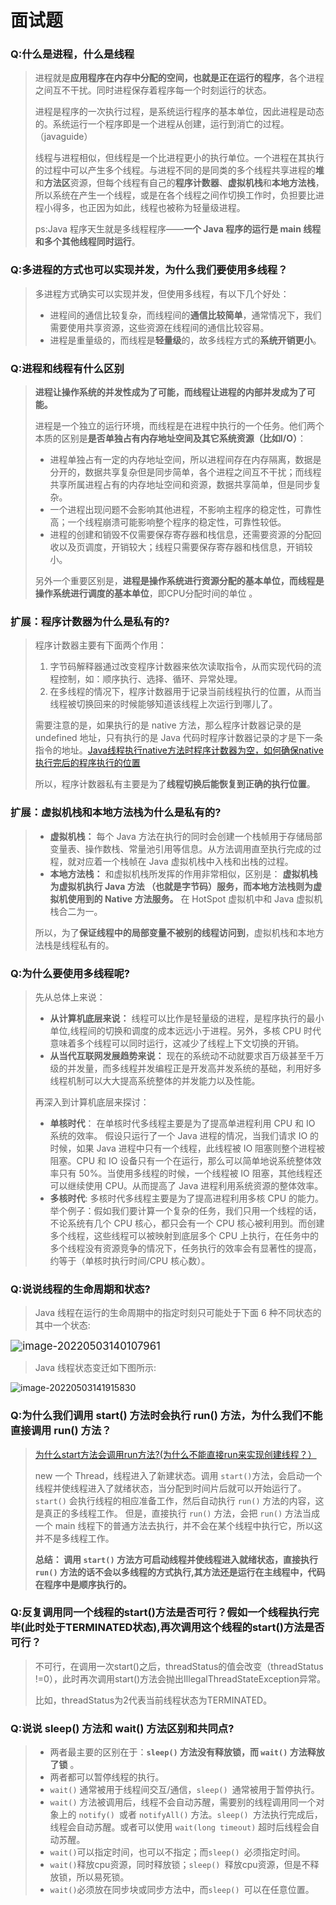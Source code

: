 # 面试题

### Q:什么是进程，什么是线程

>进程就是**应用程序在内存中分配的空间，也就是正在运行的程序**，各个进程之间互不干扰。同时进程保存着程序每一个时刻运行的状态。
>
>进程是程序的一次执行过程，是系统运行程序的基本单位，因此进程是动态的。系统运行一个程序即是一个进程从创建，运行到消亡的过程。（javaguide）
>
>线程与进程相似，但线程是一个比进程更小的执行单位。一个进程在其执行的过程中可以产生多个线程。与进程不同的是同类的多个线程共享进程的**堆**和**方法区**资源，但每个线程有自己的**程序计数器**、**虚拟机栈**和**本地方法栈**，所以系统在产生一个线程，或是在各个线程之间作切换工作时，负担要比进程小得多，也正因为如此，线程也被称为轻量级进程。
>
>ps:Java 程序天生就是多线程程序——**一个 Java 程序的运行是 main 线程和多个其他线程同时运行**。

### Q:**多进程的方式也可以实现并发，为什么我们要使用多线程？**

>多进程方式确实可以实现并发，但使用多线程，有以下几个好处：
>
>- 进程间的通信比较复杂，而线程间的**通信比较简单**，通常情况下，我们需要使用共享资源，这些资源在线程间的通信比较容易。
>- 进程是重量级的，而线程是**轻量级**的，故多线程方式的**系统开销更小**。

### Q:**进程和线程有什么区别**

>**进程让操作系统的并发性成为了可能，而线程让进程的内部并发成为了可能。**
>
>进程是一个独立的运行环境，而线程是在进程中执行的一个任务。他们两个本质的区别是**是否单独占有内存地址空间及其它系统资源（比如I/O）**：
>
>- 进程单独占有一定的内存地址空间，所以进程间存在内存隔离，数据是分开的，数据共享复杂但是同步简单，各个进程之间互不干扰；而线程共享所属进程占有的内存地址空间和资源，数据共享简单，但是同步复杂。
>- 一个进程出现问题不会影响其他进程，不影响主程序的稳定性，可靠性高；一个线程崩溃可能影响整个程序的稳定性，可靠性较低。
>- 进程的创建和销毁不仅需要保存寄存器和栈信息，还需要资源的分配回收以及页调度，开销较大；线程只需要保存寄存器和栈信息，开销较小。
>
>另外一个重要区别是，**进程是操作系统进行资源分配的基本单位，而线程是操作系统进行调度的基本单位**，即CPU分配时间的单位 。

### 扩展：程序计数器为什么是私有的?

>程序计数器主要有下面两个作用：
>
>1. 字节码解释器通过改变程序计数器来依次读取指令，从而实现代码的流程控制，如：顺序执行、选择、循环、异常处理。
>2. 在多线程的情况下，程序计数器用于记录当前线程执行的位置，从而当线程被切换回来的时候能够知道该线程上次运行到哪儿了。
>
>需要注意的是，如果执行的是 native 方法，那么程序计数器记录的是 undefined 地址，只有执行的是 Java 代码时程序计数器记录的才是下一条指令的地址。[Java线程执行native方法时程序计数器为空，如何确保native执行完后的程序执行的位置](https://blog.csdn.net/weixin_41884010/article/details/103593628)
>
>所以，程序计数器私有主要是为了**线程切换后能恢复到正确的执行位置**。

### 扩展：虚拟机栈和本地方法栈为什么是私有的?

>- **虚拟机栈：** 每个 Java 方法在执行的同时会创建一个栈帧用于存储局部变量表、操作数栈、常量池引用等信息。从方法调用直至执行完成的过程，就对应着一个栈帧在 Java 虚拟机栈中入栈和出栈的过程。
>- **本地方法栈：** 和虚拟机栈所发挥的作用非常相似，区别是： **虚拟机栈为虚拟机执行 Java 方法 （也就是字节码）服务，而本地方法栈则为虚拟机使用到的 Native 方法服务。** 在 HotSpot 虚拟机中和 Java 虚拟机栈合二为一。
>
>所以，为了**保证线程中的局部变量不被别的线程访问到**，虚拟机栈和本地方法栈是线程私有的。

### Q:为什么要使用多线程呢?

>先从总体上来说：
>
>- **从计算机底层来说：** 线程可以比作是轻量级的进程，是程序执行的最小单位,线程间的切换和调度的成本远远小于进程。另外，多核 CPU 时代意味着多个线程可以同时运行，这减少了线程上下文切换的开销。
>- **从当代互联网发展趋势来说：** 现在的系统动不动就要求百万级甚至千万级的并发量，而多线程并发编程正是开发高并发系统的基础，利用好多线程机制可以大大提高系统整体的并发能力以及性能。
>
>再深入到计算机底层来探讨：
>
>- **单核时代**： 在单核时代多线程主要是为了提高单进程利用 CPU 和 IO 系统的效率。 假设只运行了一个 Java 进程的情况，当我们请求 IO 的时候，如果 Java 进程中只有一个线程，此线程被 IO 阻塞则整个进程被阻塞。CPU 和 IO 设备只有一个在运行，那么可以简单地说系统整体效率只有 50%。当使用多线程的时候，一个线程被 IO 阻塞，其他线程还可以继续使用 CPU。从而提高了 Java 进程利用系统资源的整体效率。
>- **多核时代**: 多核时代多线程主要是为了提高进程利用多核 CPU 的能力。举个例子：假如我们要计算一个复杂的任务，我们只用一个线程的话，不论系统有几个 CPU 核心，都只会有一个 CPU 核心被利用到。而创建多个线程，这些线程可以被映射到底层多个 CPU 上执行，在任务中的多个线程没有资源竞争的情况下，任务执行的效率会有显著性的提高，约等于（单核时执行时间/CPU 核心数）。

### Q:说说线程的生命周期和状态?

>Java 线程在运行的生命周期中的指定时刻只可能处于下面 6 种不同状态的其中一个状态:

<img src="https://gitee.com/master_p/ImageHost/raw/master/Typora/2022/4/202205031401340.png" alt="image-20220503140107961" style="zoom:120%;" />

> Java 线程状态变迁如下图所示:

![image-20220503141915830](https://gitee.com/master_p/ImageHost/raw/master/Typora/2022/4/202205031419910.png)

### Q:为什么我们调用 start() 方法时会执行 run() 方法，为什么我们不能直接调用 run() 方法？

>[为什么start方法会调用run方法?(为什么不能直接run来实现创建线程？）](https://blog.csdn.net/qq_42859864/article/details/103428493)
>
>new 一个 Thread，线程进入了新建状态。调用 `start()`方法，会启动一个线程并使线程进入了就绪状态，当分配到时间片后就可以开始运行了。 `start()` 会执行线程的相应准备工作，然后自动执行 `run()` 方法的内容，这是真正的多线程工作。 但是，直接执行 `run()` 方法，会把 `run()` 方法当成一个 main 线程下的普通方法去执行，并不会在某个线程中执行它，所以这并不是多线程工作。
>
>**总结： 调用 `start()` 方法方可启动线程并使线程进入就绪状态，直接执行 `run()` 方法的话不会以多线程的方式执行,其方法还是运行在主线程中，代码在程序中是顺序执行的。**

### Q:反复调用同一个线程的start()方法是否可行？假如一个线程执行完毕(此时处于TERMINATED状态),再次调用这个线程的start()方法是否可行？

>不可行，在调用一次start()之后，threadStatus的值会改变（threadStatus !=0），此时再次调用start()方法会抛出IllegalThreadStateException异常。
>
>比如，threadStatus为2代表当前线程状态为TERMINATED。

### Q:说说 sleep() 方法和 wait() 方法区别和共同点?

>- 两者最主要的区别在于：**`sleep()` 方法没有释放锁，而 `wait()` 方法释放了锁** 。
>- 两者都可以暂停线程的执行。
>- `wait()` 通常被用于线程间交互/通信，`sleep() `通常被用于暂停执行。
>- `wait()` 方法被调用后，线程不会自动苏醒，需要别的线程调用同一个对象上的 `notify() `或者 `notifyAll()` 方法。`sleep() `方法执行完成后，线程会自动苏醒。或者可以使用 `wait(long timeout)` 超时后线程会自动苏醒。
>- `wait()`可以指定时间，也可以不指定；而`sleep() `必须指定时间。
>- `wait()`释放cpu资源，同时释放锁；`sleep() `释放cpu资源，但是不释放锁，所以易死锁。
>- `wait()`必须放在同步块或同步方法中，而`sleep() `可以在任意位置。